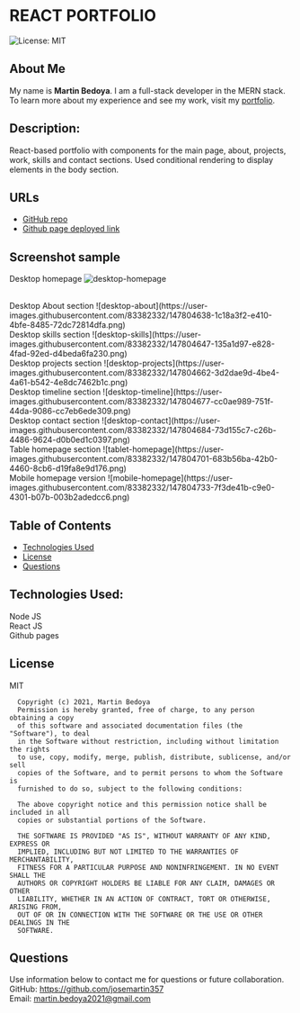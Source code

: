 # REACT PORTFOLIO
![License: MIT](https://img.shields.io/apm/l/vim-mode?style=for-the-badge)


## About Me
My name is **Martin Bedoya**. I am a full-stack developer in the MERN stack. 
<br/>
To learn more about my experience and see my work, visit my [portfolio](https://josemartin357.github.io/react-portfolio/).

## Description:
React-based portfolio with components for the main page, about, projects, work, skills and contact sections. Used conditional rendering to display elements in the body section.


## URLs
- [GitHub repo](https://github.com/josemartin357/react-portfolio)
- [Github page deployed link](https://josemartin357.github.io/react-portfolio/)

## Screenshot sample
Desktop homepage
![desktop-homepage](https://user-images.githubusercontent.com/83382332/147804619-3d039622-f9aa-4163-b3df-582690055086.png)

<br/>
Desktop About section
![desktop-about](https://user-images.githubusercontent.com/83382332/147804638-1c18a3f2-e410-4bfe-8485-72dc72814dfa.png)

<br/>
Desktop skills section
![desktop-skills](https://user-images.githubusercontent.com/83382332/147804647-135a1d97-e828-4fad-92ed-d4beda6fa230.png)

<br/>
Desktop projects section
![desktop-projects](https://user-images.githubusercontent.com/83382332/147804662-3d2dae9d-4be4-4a61-b542-4e8dc7462b1c.png)

<br/>
Desktop timeline section
![desktop-timeline](https://user-images.githubusercontent.com/83382332/147804677-cc0ae989-751f-44da-9086-cc7eb6ede309.png)

<br/>
Desktop contact section
![desktop-contact](https://user-images.githubusercontent.com/83382332/147804684-73d155c7-c26b-4486-9624-d0b0ed1c0397.png)

<br/>
Table homepage section
![tablet-homepage](https://user-images.githubusercontent.com/83382332/147804701-683b56ba-42b0-4460-8cb6-d19fa8e9d176.png)

<br/>
Mobile homepage version
![mobile-homepage](https://user-images.githubusercontent.com/83382332/147804733-7f3de41b-c9e0-4301-b07b-003b2adedcc6.png)




## Table of Contents
* [Technologies Used](#builtwith)
* [License](#license)
* [Questions](#questions)


## Technologies Used:
Node JS
<br/>
React JS
<br/>
Github pages

## License
MIT

      Copyright (c) 2021, Martin Bedoya
      Permission is hereby granted, free of charge, to any person obtaining a copy
      of this software and associated documentation files (the "Software"), to deal
      in the Software without restriction, including without limitation the rights
      to use, copy, modify, merge, publish, distribute, sublicense, and/or sell
      copies of the Software, and to permit persons to whom the Software is
      furnished to do so, subject to the following conditions:
      
      The above copyright notice and this permission notice shall be included in all
      copies or substantial portions of the Software.
      
      THE SOFTWARE IS PROVIDED "AS IS", WITHOUT WARRANTY OF ANY KIND, EXPRESS OR
      IMPLIED, INCLUDING BUT NOT LIMITED TO THE WARRANTIES OF MERCHANTABILITY,
      FITNESS FOR A PARTICULAR PURPOSE AND NONINFRINGEMENT. IN NO EVENT SHALL THE
      AUTHORS OR COPYRIGHT HOLDERS BE LIABLE FOR ANY CLAIM, DAMAGES OR OTHER
      LIABILITY, WHETHER IN AN ACTION OF CONTRACT, TORT OR OTHERWISE, ARISING FROM,
      OUT OF OR IN CONNECTION WITH THE SOFTWARE OR THE USE OR OTHER DEALINGS IN THE
      SOFTWARE.
      
## Questions
Use information below to contact me for questions or future collaboration.
<br/>
GitHub: https://github.com/josemartin357
<br/>
Email: martin.bedoya2021@gmail.com






